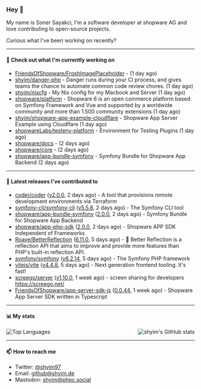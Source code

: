 ### Hey 👋

My name is Soner Sayakci, I'm a software developer at shopware AG and love contributing to open-source projects.

Curious what I've been working on recently?

---

#### 👷 Check out what I'm currently working on

- [FriendsOfShopware/FroshImagePlaceholder](https://github.com/FriendsOfShopware/FroshImagePlaceholder) -  (1 day ago)
- [shyim/danger-php](https://github.com/shyim/danger-php) - Danger runs during your CI process, and gives teams the chance to automate common code review chores. (1 day ago)
- [shyim/nixcfg](https://github.com/shyim/nixcfg) - My Nix config for my Macbook and Server (1 day ago)
- [shopware/platform](https://github.com/shopware/platform) - Shopware 6 is an open commerce platform based on Symfony Framework and Vue and supported by a worldwide community and more than 1.500 community extensions (1 day ago)
- [shyim/shopware-app-example-cloudflare](https://github.com/shyim/shopware-app-example-cloudflare) - Shopware App Server Example using Cloudflare (1 day ago)
- [shopwareLabs/testenv-platform](https://github.com/shopwareLabs/testenv-platform) - Environment for Testing Plugins (1 day ago)
- [shopware/docs](https://github.com/shopware/docs) -  (2 days ago)
- [shopware/core](https://github.com/shopware/core) -  (2 days ago)
- [shopware/app-bundle-symfony](https://github.com/shopware/app-bundle-symfony) - Symfony Bundle for Shopware App Backend (2 days ago)

---

#### 🔭 Latest releases I've contributed to

- [coder/coder](https://github.com/coder/coder) ([v2.0.0](https://github.com/coder/coder/releases/tag/v2.0.0), 2 days ago) - A tool that provisions remote development environments via Terraform
- [symfony-cli/symfony-cli](https://github.com/symfony-cli/symfony-cli) ([v5.5.8](https://github.com/symfony-cli/symfony-cli/releases/tag/v5.5.8), 2 days ago) - The Symfony CLI tool
- [shopware/app-bundle-symfony](https://github.com/shopware/app-bundle-symfony) ([2.0.0](https://github.com/shopware/app-bundle-symfony/releases/tag/2.0.0), 2 days ago) - Symfony Bundle for Shopware App Backend
- [shopware/app-php-sdk](https://github.com/shopware/app-php-sdk) ([2.0.0](https://github.com/shopware/app-php-sdk/releases/tag/2.0.0), 2 days ago) - Shopware APP SDK Independent of Frameworks
- [Roave/BetterReflection](https://github.com/Roave/BetterReflection) ([6.11.0](https://github.com/Roave/BetterReflection/releases/tag/6.11.0), 5 days ago) - :crystal_ball: Better Reflection is a reflection API that aims to improve and provide more features than PHP&#39;s built-in reflection API.
- [symfony/symfony](https://github.com/symfony/symfony) ([v6.2.14](https://github.com/symfony/symfony/releases/tag/v6.2.14), 5 days ago) - The Symfony PHP framework
- [vitejs/vite](https://github.com/vitejs/vite) ([v4.4.8](https://github.com/vitejs/vite/releases/tag/v4.4.8), 5 days ago) - Next generation frontend tooling. It&#39;s fast!
- [screego/server](https://github.com/screego/server) ([v1.10.0](https://github.com/screego/server/releases/tag/v1.10.0), 1 week ago) - screen sharing for developers https://screego.net/
- [FriendsOfShopware/app-server-sdk-js](https://github.com/FriendsOfShopware/app-server-sdk-js) ([0.0.44](https://github.com/FriendsOfShopware/app-server-sdk-js/releases/tag/0.0.44), 1 week ago) - Shopware App Server SDK written in Typescript

---

#### 📊 My stats

<img align="right" alt="shyim's GitHub stats" src="https://github-readme-stats.vercel.app/api?username=shyim&count_private=1&show_icons=true&" />

![Top Languages](https://github-readme-stats.vercel.app/api/top-langs/?username=shyim)

---

#### 📫 How to reach me

- Twitter: [@shyim97](https://twitter.com/shyim97)
- Email: [github@shyim.de](mailto://github@shyim.de)
- Mastodon: <a rel="me" href="https://phpc.social/@shyim">shyim@phpc.social</a>
